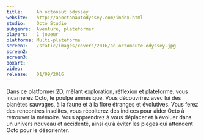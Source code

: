 ```yaml
---
title:     An octonaut odyssey
website:   http://anoctonautodyssey.com/index.html
studio:    Octo Studio
subgenre:  Aventure, plateformer
players:   1 joueur
platforms: Multi-plateforme
screen1:   /static/images/covers/2016/an-octonaute-odyssey.jpg
screen2:  
screen3:   
boxart:    
video:
release:   01/09/2016
---
```


Dans ce platformer 2D, mêlant exploration, réflexion et plateforme, vous incarnerez Octo, le poulpe amnésique. Vous découvrirez avec lui des planètes sauvages, à la faune et à la flore étranges et évolutives. Vous ferez des rencontres insolites, vous récolterez des indices pour aider Octo à retrouver la mémoire. Vous apprendrez à vous déplacer et à évoluer dans un univers nouveau et accidenté, ainsi qu’à éviter les pièges qui attendent Octo pour le désorienter.
